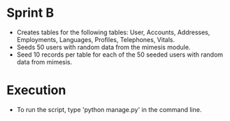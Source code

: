 # Sprint B

- Creates tables for the following tables: User, Accounts, Addresses, Employments, Languages, Profiles, Telephones, Vitals.
- Seeds 50 users with random data from the mimesis module.
- Seed 10 records per table for each of the 50 seeded users with random data from mimesis.

# Execution
- To run the script, type 'python manage.py' in the command line.

